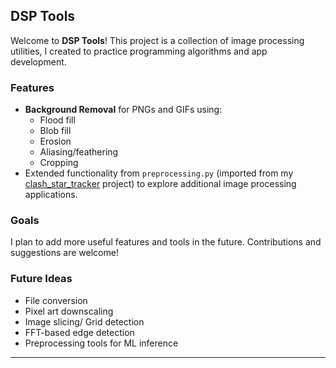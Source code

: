 ## DSP Tools

Welcome to **DSP Tools**! This project is a collection of image processing utilities, I created to practice programming algorithms and app development.

### Features

- **Background Removal** for PNGs and GIFs using:
    - Flood fill
    - Blob fill
    - Erosion
    - Aliasing/feathering
    - Cropping
- Extended functionality from `preprocessing.py` (imported from my [clash_star_tracker](https://github.com/Brmanzo/clash_star_tracker) project) to explore additional image processing applications.

### Goals

I plan to add more useful features and tools in the future. Contributions and suggestions are welcome!

### Future Ideas
- File conversion
- Pixel art downscaling
- Image slicing/ Grid detection
- FFT-based edge detection
- Preprocessing tools for ML inference
---